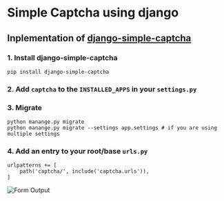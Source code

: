 # Simple Captcha using django
## Inplementation of [django-simple-captcha](https://django-simple-captcha.readthedocs.io/en/latest/usage.html)

### 1. Install django-simple-captcha 
```
pip install django-simple-captcha
```

### 2. Add ```captcha``` to the ```INSTALLED_APPS``` in your ```settings.py```
### 3. Migrate
```
python manange.py migrate
python manange.py migrate --settings app.settings # if you are using multiple settings
```

### 4. Add an entry to your root/base ```urls.py```

```
urlpatterns += [
    path('captcha/', include('captcha.urls')),
]
```

![Form Output](https://i.ibb.co/8Pgt0YF/random-chars.png)
